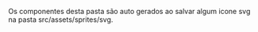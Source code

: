 Os componentes desta pasta são auto gerados ao salvar algum icone svg na pasta src/assets/sprites/svg.
